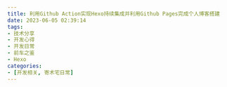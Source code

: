 ```yaml
---
title: 利用Github Action实现Hexo持续集成并利用Github Pages完成个人博客搭建
date: 2023-06-05 02:39:14
tags: 
- 技术分享
- 开发心得
- 开发日常
- 前车之鉴
- Hexo
categories: 
- [开发相关, 寄术宅日常]
---
```

